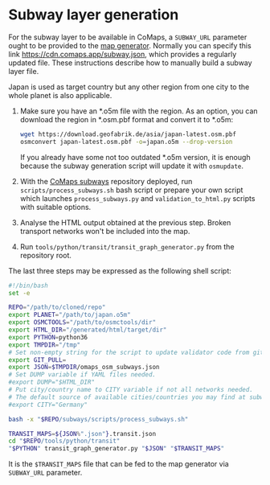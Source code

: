 # Subway layer generation

For the subway layer to be available in CoMaps, a `SUBWAY_URL`
parameter ought to be provided to the
[map generator](https://codeberg.org/comaps/comaps/tree/master/tools/python/maps_generator).
Normally you can specify this link https://cdn.comaps.app/subway.json,
which provides a regularly updated file.
These instructions describe how to manually build a subway layer file.

Japan is used as target country but any other region from one city to the
whole planet is also applicable.

1.  Make sure you have an \*.o5m file with the region. As an option, you can
    download the region in \*.osm.pbf format and convert it to \*.o5m:

    ```bash
    wget https://download.geofabrik.de/asia/japan-latest.osm.pbf
    osmconvert japan-latest.osm.pbf -o=japan.o5m --drop-version
    ```

    If you already have some not too outdated \*.o5m version, it is enough
    because the subway generation script will update it with `osmupdate`.

1.  With the [CoMaps subways](https://codeberg.org/comaps/subways) repository deployed,
    run `scripts/process_subways.sh` bash script or prepare your own script
    which launches `process_subways.py` and `validation_to_html.py` scripts
    with suitable options.

1.  Analyse the HTML output obtained at the previous step. Broken transport
    networks won't be included into the map.

1.  Run `tools/python/transit/transit_graph_generator.py` from the repository root.

The last three steps may be expressed as the following shell script:

```bash
#!/bin/bash
set -e

REPO="/path/to/cloned/repo"
export PLANET="/path/to/japan.o5m"
export OSMCTOOLS="/path/to/osmctools/dir"
export HTML_DIR="/generated/html/target/dir"
export PYTHON=python36
export TMPDIR="/tmp"
# Set non-empty string for the script to update validator code from git repository
export GIT_PULL=
export JSON=$TMPDIR/omaps_osm_subways.json
# Set DUMP variable if YAML files needed.
#export DUMP="$HTML_DIR"
# Put city/country name to CITY variable if not all networks needed.
# The default source of available cities/countries you may find at subways repository README.
#export CITY="Germany"

bash -x "$REPO/subways/scripts/process_subways.sh"

TRANSIT_MAPS=${JSON%".json"}.transit.json
cd "$REPO/tools/python/transit"
"$PYTHON" transit_graph_generator.py "$JSON" "$TRANSIT_MAPS"
```

It is the `$TRANSIT_MAPS` file that can be fed to the map generator via `SUBWAY_URL` parameter.
